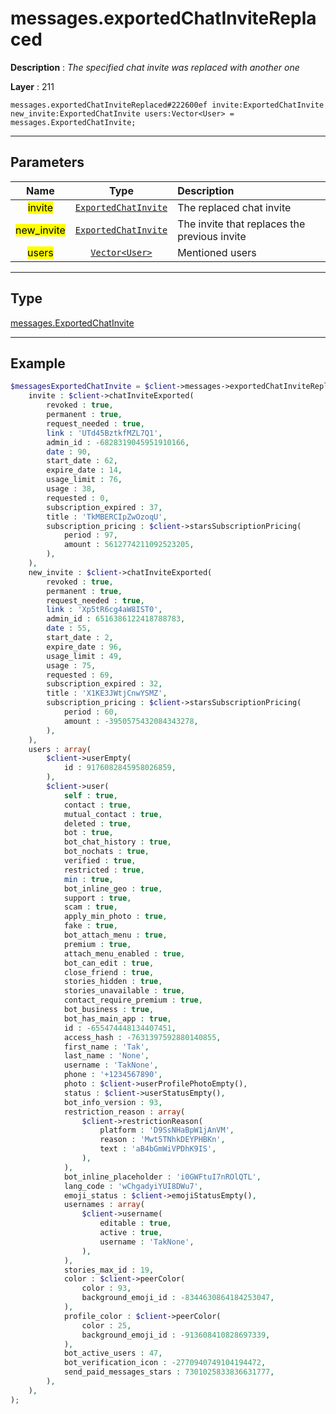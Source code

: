 # messages.exportedChatInviteReplaced

**Description** : *The specified chat invite was replaced with another one*

**Layer** : 211

```tl
messages.exportedChatInviteReplaced#222600ef invite:ExportedChatInvite new_invite:ExportedChatInvite users:Vector<User> = messages.ExportedChatInvite;
```

---

## Parameters

| Name | Type | Description |
| :---: | :---: | :--- |
| <mark>invite</mark> | [`ExportedChatInvite`](type/ExportedChatInvite) | The replaced chat invite |
| <mark>new_invite</mark> | [`ExportedChatInvite`](type/ExportedChatInvite) | The invite that replaces the previous invite |
| <mark>users</mark> | [`Vector<User>`](type/User) | Mentioned users |

---

## Type

[messages.ExportedChatInvite](type/messages.ExportedChatInvite)

---

## Example

```php
$messagesExportedChatInvite = $client->messages->exportedChatInviteReplaced(
	invite : $client->chatInviteExported(
		revoked : true,
		permanent : true,
		request_needed : true,
		link : 'UTd45BztkfMZL7Q1',
		admin_id : -6828319045951910166,
		date : 90,
		start_date : 62,
		expire_date : 14,
		usage_limit : 76,
		usage : 38,
		requested : 0,
		subscription_expired : 37,
		title : 'TkMBERCIpZwOzoqU',
		subscription_pricing : $client->starsSubscriptionPricing(
			period : 97,
			amount : 5612774211092523205,
		),
	),
	new_invite : $client->chatInviteExported(
		revoked : true,
		permanent : true,
		request_needed : true,
		link : 'Xp5tR6cg4aW8IST0',
		admin_id : 6516386122418788783,
		date : 55,
		start_date : 2,
		expire_date : 96,
		usage_limit : 49,
		usage : 75,
		requested : 69,
		subscription_expired : 32,
		title : 'X1KE3JWtjCnwYSMZ',
		subscription_pricing : $client->starsSubscriptionPricing(
			period : 60,
			amount : -3950575432084343278,
		),
	),
	users : array(
		$client->userEmpty(
			id : 9176082845958026859,
		),
		$client->user(
			self : true,
			contact : true,
			mutual_contact : true,
			deleted : true,
			bot : true,
			bot_chat_history : true,
			bot_nochats : true,
			verified : true,
			restricted : true,
			min : true,
			bot_inline_geo : true,
			support : true,
			scam : true,
			apply_min_photo : true,
			fake : true,
			bot_attach_menu : true,
			premium : true,
			attach_menu_enabled : true,
			bot_can_edit : true,
			close_friend : true,
			stories_hidden : true,
			stories_unavailable : true,
			contact_require_premium : true,
			bot_business : true,
			bot_has_main_app : true,
			id : -655474448134407451,
			access_hash : -7631397592880140855,
			first_name : 'Tak',
			last_name : 'None',
			username : 'TakNone',
			phone : '+1234567890',
			photo : $client->userProfilePhotoEmpty(),
			status : $client->userStatusEmpty(),
			bot_info_version : 93,
			restriction_reason : array(
				$client->restrictionReason(
					platform : 'D9SsNHaBpW1jAnVM',
					reason : 'Mwt5TNhkDEYPHBKn',
					text : 'aB4bGmWiVPDhK9IS',
				),
			),
			bot_inline_placeholder : 'i0GWFtuI7nROlQTL',
			lang_code : 'wChgadyiYUI8DWu7',
			emoji_status : $client->emojiStatusEmpty(),
			usernames : array(
				$client->username(
					editable : true,
					active : true,
					username : 'TakNone',
				),
			),
			stories_max_id : 19,
			color : $client->peerColor(
				color : 93,
				background_emoji_id : -8344630864184253047,
			),
			profile_color : $client->peerColor(
				color : 25,
				background_emoji_id : -913608410828697339,
			),
			bot_active_users : 47,
			bot_verification_icon : -2770940749104194472,
			send_paid_messages_stars : 7301025833836631777,
		),
	),
);
```